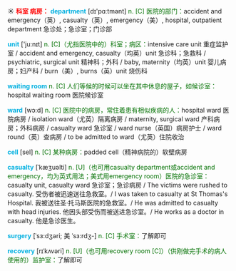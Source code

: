 ☀ <font color="red">**科室 病房：**</font>
<font color="sky blue">**department**</font> [dɪ'pɑːtmənt] 
<font color="rgb(227, 108, 9)">n. [C] 医院的部门：</font>accident and emergency（英）, casualty（英）, emergency（美）, hospital, outpatient department 急诊处；急诊室；门诊部

<font color="sky blue">**unit**</font> ['ju:nɪt] 
<font color="rgb(227, 108, 9)">n. [C]（尤指医院中的）科室；病区：</font>intensive care unit 重症监护室 / accident and emergency, casualty（均英）unit 急诊科；急救科 / psychiatric, surgical unit 精神科；外科 / baby, maternity（均英）unit 婴儿病房；妇产科 / burn（美）, burns（英）unit 烧伤科

<font color="sky blue">**waiting room**</font> 
<font color="rgb(227, 108, 9)">n. [C] 人们等候的时候可以坐在其中休息的屋子，如候诊室：</font>hospital waiting room 医院候诊室

<font color="sky blue">**ward**</font> [wɔ:d] 
<font color="rgb(227, 108, 9)">n. [C] 医院中的病房，常住着患有相似疾病的人：</font>hospital ward 医院病房 / isolation ward（尤英）隔离病房 / maternity, surgical ward 产科病房；外科病房 / casualty ward 急诊室 / ward nurse（英国）病房护士 / ward round（英）查病房 / to be admitted to ward（尤英）住院收治

<font color="sky blue">**cell**</font> [sel] 
<font color="rgb(227, 108, 9)">n. [C] 某种病房：</font>padded cell（精神病院的）软壁病房
           
<font color="sky blue">**casualty**</font> [ˈkæʒuəlti]
<font color="rgb(227, 108, 9)">n. [U]（也可用casualty department或accident and emergency，均为英式用法；美式用emergency room）医院的急诊室：</font>casualty unit, casualty ward 急诊室；急诊病房 / The victims were rushed to casualty. 受伤者被迅速送往急救室。/ I was taken to casualty at St Thomas's Hospital. 我被送往圣·托马斯医院的急救室。/ He was admitted to casualty with head injuries. 他因头部受伤而被送进急诊室。/ He works as a doctor in casualty. 他是急诊医生。

<font color="sky blue">**surgery**</font> [ˈsɜ:dʒəri; 美 ˈsɜ:rdʒ-]
<font color="rgb(227, 108, 9)">n. [C] 手术室：</font>了解即可    
           
<font color="sky blue">**recovery**</font> [rɪˈkʌvəri]
<font color="rgb(227, 108, 9)">n. [U]（也可用recovery room [C]）（供刚做完手术的病人使用的）监护室：</font>了解即可
